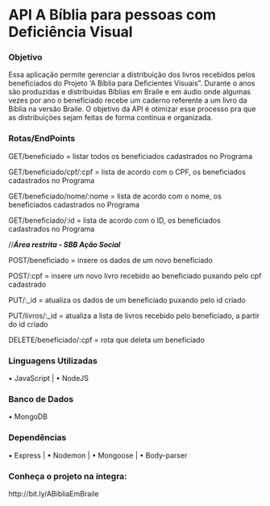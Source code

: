 # API A Bíblia para pessoas com Deficiência Visual

<h3>Objetivo</h2>
Essa aplicação permite gerenciar a distribuição dos livros recebidos pelos beneficiados do Projeto
‘A Bíblia para Deficientes Visuais”. Durante o anos são produzidas e distríbuidas Bíblias em Braile e em áudio
onde algumas vezes por ano o beneficiado recebe um caderno referente a um livro da Bíblia na versão Braile. O objetivo da API
é otimizar esse processo pra que as distribuições sejam feitas de forma contínua e organizada.

<h3>Rotas/EndPoints</h3>


GET/beneficiado = listar todos os beneficiados cadastrados no Programa

GET/beneficiado/cpf/:cpf = lista de acordo com o CPF, os beneficiados cadastrados no Programa

GET/beneficiado/nome/:nome = lista de acordo com o nome, os beneficiados cadastrados no Programa

GET/beneficiado/:id = lista de acordo com o ID, os beneficiados cadastrados no Programa


//<em><b>Área restrita - SBB Ação Social</em></b>


POST/beneficiado = insere os dados de um novo beneficiado

POST/:cpf = insere um novo livro recebido ao beneficiado puxando pelo cpf cadastrado


PUT/:_id = atualiza os dados de um beneficiado puxando pelo id criado

PUT/livros/:_id = atualiza a lista de livros recebido pelo beneficiado, a partir do id criado


DELETE/beneficiado/:cpf = rota que deleta um beneficiado

<h3>Linguagens Utilizadas</h3>
• JavaScript |
• NodeJS 

<h3>Banco de Dados</h3>

• MongoDB 

<h3>Dependências</h3>
• Express |
• Nodemon |
• Mongoose |
• Body-parser 

<h3> Conheça o projeto na íntegra: </h3> http://bit.ly/ABibliaEmBraile
